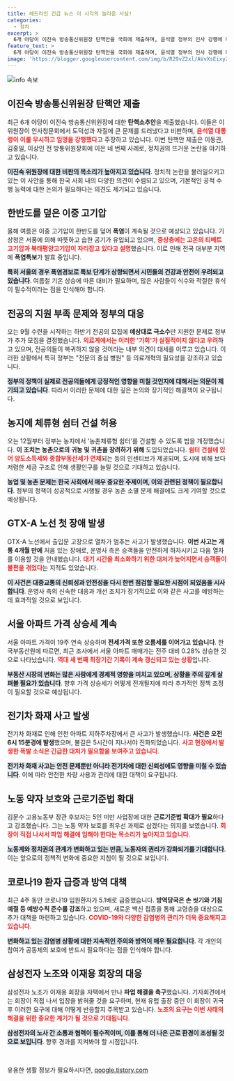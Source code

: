 ```yaml
---
title: 헤드라인 긴급 뉴스 이 시각의 놀라운 사실!
categories:
  - 정치
excerpt: >
  6개 야당이 이진숙 방송통신위원장 탄핵안을 국회에 제출하며, 윤석열 정부의 인사 강행에 대한 비판의 목소리가 커지고 있다. 폭염 지속과 전기차 화재 사건 등 다양한 이슈가 동시에 발생하며 사회적 관심이 집중되고 있다.
feature_text: >
  6개 야당이 이진숙 방송통신위원장 탄핵안을 국회에 제출하며, 윤석열 정부의 인사 강행에 대한 비판의 목소리가 커지고 있다. 폭염 지속과 전기차 화재 사건 등 다양한 이슈가 동시에 발생하며 사회적 관심이 집중되고 있다.
image: 'https://blogger.googleusercontent.com/img/b/R29vZ2xl/AVvXsEixyZcFfHzMRdzZMjFBmAUKJYCLCGyLL1o632UiGVXcaFdKo_bkvkuCioo0uUKlGfBVcT3P84aROyZIXSBEx3Aw5nCQ3pTgDom1WDC4m8eifvWiAmWEEVb4x6G_l8C0QH225ldMjyaFvpxGEBGNO37VmDTDMHGhJPq73UglMfDca1-0aw/s1600/blogspot.png'
---
```


<p><img src="https://blogger.googleusercontent.com/img/b/R29vZ2xl/AVvXsEixyZcFfHzMRdzZMjFBmAUKJYCLCGyLL1o632UiGVXcaFdKo_bkvkuCioo0uUKlGfBVcT3P84aROyZIXSBEx3Aw5nCQ3pTgDom1WDC4m8eifvWiAmWEEVb4x6G_l8C0QH225ldMjyaFvpxGEBGNO37VmDTDMHGhJPq73UglMfDca1-0aw/s1600/blogspot.png" alt="info 속보" /></p>



<h2 data-ke-size="size26">이진숙 방송통신위원장 탄핵안 제출</h2>

<p data-ke-size="size16">최근 6개 야당이 이진숙 방송통신위원장에 대한 <b>탄핵소추안</b>을 제출했습니다. 이들은 이 위원장이 인사청문회에서 도덕성과 자질에 큰 문제를 드러냈다고 비판하며, <b><span style="color: #ee2323;">윤석열 대통령이 이를 무시하고 임명을 강행했다</span></b>고 주장하고 있습니다. 이번 탄핵안 제출은 이동관, 김홍일, 이상인 전 방통위원장회에 이은 네 번째 사례로, 정치권의 뜨거운 논란을 야기하고 있습니다.</p>

<p data-ke-size="size16"><b><span style="background-color: #21538527;">이진숙 위원장에 대한 비판의 목소리가 높아지고 있습니다</span></b>. 정치적 논란을 불러일으키고 있는 이 사안을 통해 한국 사회 내의 다양한 의견이 수렴되고 있으며, 기본적인 공적 수행 능력에 대한 논의가 필요하다는 의견도 제기되고 있습니다.</p>

<h2 data-ke-size="size26">한반도를 덮은 이중 고기압</h2>

<p data-ke-size="size16">올해 여름은 이중 고기압이 한반도를 덮어 <b>폭염</b>이 계속될 것으로 예상되고 있습니다. 기상청은 서풍에 의해 따뜻하고 습한 공기가 유입되고 있으며, <b><span style="color: #ee2323;">중상층에는 고온의 티베트고기압과 북태평양고기압이 자리잡고 있다고 설명</span></b>했습니다. 이로 인해 전국 대부분 지역에 <b>폭염특보</b>가 발효 중입니다.</p>

<p data-ke-size="size16"><b><span style="background-color: #21538527;">특히 서울의 경우 폭염경보로 특보 단계가 상향되면서 시민들의 건강과 안전이 우려되고 있습니다</span></b>. 여름철 기온 상승에 따른 대비가 필요하며, 많은 사람들이 식수와 적절한 휴식이 필수적이라는 점을 인식해야 합니다.</p>

<h2 data-ke-size="size26">전공의 지원 부족 문제와 정부의 대응</h2>

<p data-ke-size="size16">오는 9월 수련을 시작하는 하반기 전공의 모집에 <b>예상대로 극소수</b>만 지원한 문제로 정부가 추가 모집을 결정했습니다. <b><span style="color: #ee2323;">의료계에서는 이러한 '기회'가 실질적이지 않다고 우려</span></b>하고 있으며, 전공의들이 복귀하지 않을 것이라는 내부 의견이 대세를 이루고 있습니다. 이러한 상황에서 특히 정부는 "전문의 중심 병원" 등 의료개혁의 필요성을 강조하고 있습니다.</p>

<p data-ke-size="size16"><b><span style="background-color: #21538527;">정부의 정책이 실제로 전공의들에게 긍정적인 영향을 미칠 것인지에 대해서는 의문이 제기되고 있습니다</span></b>. 따라서 이러한 문제에 대한 깊은 논의와 장기적인 해결책이 요구됩니다.</p>

<h2 data-ke-size="size26">농지에 체류형 쉼터 건설 허용</h2>

<p data-ke-size="size16">오는 12월부터 정부는 농지에서 '농촌체류형 쉼터'를 건설할 수 있도록 법을 개정했습니다. <b>이 조치는 농촌으로의 귀농 및 귀촌을 장려하기 위해</b> 도입되었습니다. <b><span style="color: #ee2323;">쉼터 건설에 있어 양도소득세와 종합부동산세가 면제</span></b>되는 등의 인센티브가 제공되며, 도시에 비해 보다 저렴한 세금 구조로 인해 생활인구를 늘릴 것으로 기대하고 있습니다.</p>

<p data-ke-size="size16"><b><span style="background-color: #21538527;">농업 및 농촌 문제는 한국 사회에서 매우 중요한 주제이며, 이와 관련된 정책이 필요합니다</span></b>. 정부의 정책이 성공적으로 시행될 경우 농촌 소멸 문제 해결에도 크게 기여할 것으로 예상됩니다.</p>

<h2 data-ke-size="size26">GTX-A 노선 첫 장애 발생</h2>

<p data-ke-size="size16">GTX-A 노선에서 출입문 고장으로 열차가 멈추는 사고가 발생했습니다. <b>이번 사고는 개통 4개월 만에</b> 처음 있는 장애로, 운영사 측은 승객들을 안전하게 하차시키고 다음 열차를 이용할 것을 안내했습니다. <b><span style="color: #ee2323;">대기 시간을 최소화하기 위한 대처가 늦어지면서 승객들이 불편을 겪었다</span></b>는 지적도 있었습니다.</p>

<p data-ke-size="size16"><b><span style="background-color: #21538527;">이 사건은 대중교통의 신뢰성과 안전성을 다시 한번 점검할 필요한 시점이 되었음을 시사합니다</span></b>. 운영사 측의 신속한 대응과 개선 조치가 장기적으로 이와 같은 사고를 예방하는 데 효과적일 것으로 보입니다.</p>

<h2 data-ke-size="size26">서울 아파트 가격 상승세 계속</h2>

<p data-ke-size="size16">서울 아파트 가격이 19주 연속 상승하며 <b>전세가격 또한 오름세를 이어가고 있습니다</b>. 한국부동산원에 따르면, 최근 조사에서 서울 아파트 매매가는 전주 대비 0.28% 상승한 것으로 나타났습니다. <b><span style="color: #ee2323;">역대 세 번째 최장기간 기록이 계속 갱신되고 있는 상황</span></b>입니다.</p>

<p data-ke-size="size16"><b><span style="background-color: #21538527;">부동산 시장의 변화는 많은 사람에게 경제적 영향을 미치고 있으며, 상황을 주의 깊게 살펴볼 필요가 있습니다</span></b>. 향후 가격 상승세가 어떻게 전개될지에 따라 추가적인 정책 조정이 필요할 것으로 예상됩니다.</p>

<h2 data-ke-size="size26">전기차 화재 사고 발생</h2>

<p data-ke-size="size16">전기차 화재로 인해 인천 아파트 지하주차장에서 큰 사고가 발생했습니다. <b>사건은 오전 6시 15분경에 발생</b>했으며, 불길은 5시간이 지나서야 진화되었습니다. <b><span style="color: #ee2323;">사고 현장에서 발생한 폭발 소식은 긴급한 대처가 필요함을 보여주고 있습니다</span></b>.</p>

<p data-ke-size="size16"><b><span style="background-color: #21538527;">전기차 화재 사고는 안전 문제뿐만 아니라 전기차에 대한 신뢰성에도 영향을 미칠 수 있습니다</span></b>. 이에 따라 안전한 차량 사용과 관리에 대한 대책이 요구됩니다.</p>

<h2 data-ke-size="size26">노동 약자 보호와 근로기준법 확대</h2>

<p data-ke-size="size16">김문수 고용노동부 장관 후보자는 5인 미만 사업장에 대한 <b>근로기준법 확대가 필요</b>하다고 강조했습니다. 그는 노동 약자 보호를 최우선 과제로 삼겠다는 의지를 보였습니다. <b><span style="color: #ee2323;">회장이 직접 나서서 파업 해결에 임해야 한다는 목소리가 높아지고 있습니다</span></b>.</p>

<p data-ke-size="size16"><b><span style="background-color: #21538527;">노동계와 정치권의 관계가 변화하고 있는 만큼, 노동자의 권리가 강화되기를 기대합니다</span></b>. 이는 앞으로의 정책적 변화에 중요한 지침이 될 것으로 보입니다.</p>

<h2 data-ke-size="size26">코로나19 환자 급증과 방역 대책</h2>

<p data-ke-size="size16">최근 4주 동안 코로나19 입원환자가 5.1배로 급증했습니다. <b>방역당국은 손 씻기와 기침 예절 등 예방수칙 준수를 강조</b>하고 있으며, 새로운 백신 접종을 통해 고령층을 대상으로 추가 대책을 마련하고 있습니다. <b><span style="color: #ee2323;">COVID-19와 다양한 감염병의 관리가 더욱 중요해지고 있습니다</span></b>.</p>

<p data-ke-size="size16"><b><span style="background-color: #21538527;">변화하고 있는 감염병 상황에 대한 지속적인 주의와 방역이 매우 필요합니다</span></b>. 각 개인의 참여가 공동체의 보호에 반드시 필요하다는 점을 인식해야 합니다.</p>

<h2 data-ke-size="size26">삼성전자 노조와 이재용 회장의 대응</h2>

<p data-ke-size="size16">삼성전자 노조가 이재용 회장을 자택에서 만나 <b>파업 해결을 촉구</b>했습니다. 기자회견에서는 회장이 직접 나서 입장을 밝혀줄 것을 요구하며, 현재 유럽 출장 중인 이 회장이 귀국 후 이러한 요구에 대해 어떻게 반응할지 주목받고 있습니다. <b><span style="color: #ee2323;">노조의 요구는 이번 사태의 해결을 위한 중요한 계기가 될 것으로 기대됩니다</span></b>.</p>

<p data-ke-size="size16"><b><span style="background-color: #21538527;">삼성전자의 노사 간 소통과 협력이 필수적이며, 이를 통해 더 나은 근로 환경이 조성될 것으로 보입니다</span></b>. 향후 경과를 지켜봐야 할 시점입니다.</p>

<p data-ke-size="size16">&nbsp;</p>


유용한 생활 정보가 필요하시다면, <a href="https://qoogle.tistory.com" rel="dofollow">qoogle.tistory.com</a>


